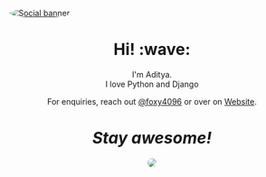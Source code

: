 [<img style="border-radius: 50%;" src="https://user-images.githubusercontent.com/54215788/140648015-449b6b89-adae-4b9f-9b47-c5beb65be658.jpg" alt="Social banner.">
](https://foxy4096)
<h1 align='center'> Hi! :wave:</h1>
<p align='center'>
I'm Aditya.
  <br>
I love Python and Django
</p>
<p align='center'>For enquiries, reach out <a href="https://twitter.com/Foxy4096">@foxy4096</a> or over on <a href="https://foxy4096.github.io">Website</a>.</p>

<h1 align='center'><i>Stay awesome!</i></h1>
<p align="center">
<img style="border-radius: 50px;" src="https://github-readme-stats.vercel.app/api?username=foxy4096&show_icons=true&theme=transparent">
</p>
